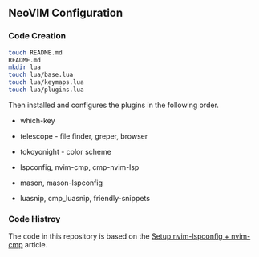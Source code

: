 ## NeoVIM Configuration

### Code Creation

```bash
touch README.md
README.md
mkdir lua
touch lua/base.lua
touch lua/keymaps.lua
touch lua/plugins.lua
```

Then installed and configures the plugins in the following order.

- which-key
- telescope - file finder, greper, browser
- tokoyonight - color scheme

- lspconfig, nvim-cmp, cmp-nvim-lsp 
- mason, mason-lspconfig
- luasnip, cmp_luasnip, friendly-snippets 

### Code Histroy

The code in this repository is based on the
[Setup nvim-lspconfig + nvim-cmp](https://vonheikemen.github.io/devlog/tools/setup-nvim-lspconfig-plus-nvim-cmp/)
article.
